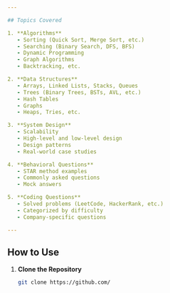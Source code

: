 ```yaml
---

## Topics Covered

1. **Algorithms**
   - Sorting (Quick Sort, Merge Sort, etc.)
   - Searching (Binary Search, DFS, BFS)
   - Dynamic Programming
   - Graph Algorithms
   - Backtracking, etc.

2. **Data Structures**
   - Arrays, Linked Lists, Stacks, Queues
   - Trees (Binary Trees, BSTs, AVL, etc.)
   - Hash Tables
   - Graphs
   - Heaps, Tries, etc.

3. **System Design**
   - Scalability
   - High-level and low-level design
   - Design patterns
   - Real-world case studies

4. **Behavioral Questions**
   - STAR method examples
   - Commonly asked questions
   - Mock answers

5. **Coding Questions**
   - Solved problems (LeetCode, HackerRank, etc.)
   - Categorized by difficulty
   - Company-specific questions

---
```


## How to Use

1. **Clone the Repository**
   ```bash
   git clone https://github.com/
